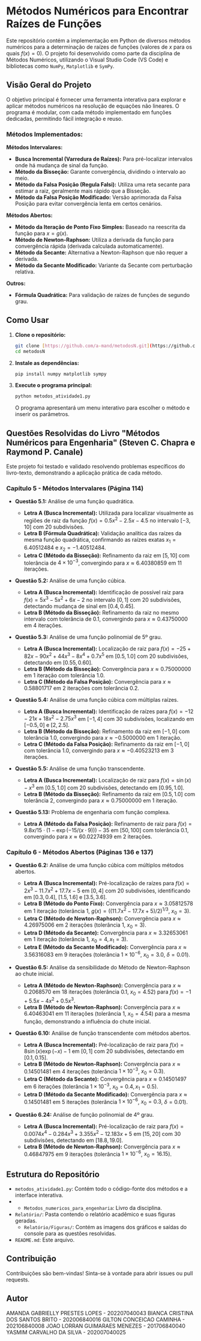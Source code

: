 # Métodos Numéricos para Encontrar Raízes de Funções

Este repositório contém a implementação em Python de diversos métodos numéricos para a determinação de raízes de funções (valores de $x$ para os quais $f(x) = 0$). O projeto foi desenvolvido como parte da disciplina de Métodos Numéricos, utilizando o Visual Studio Code (VS Code) e bibliotecas como `NumPy`, `Matplotlib` e `SymPy`.

## Visão Geral do Projeto

O objetivo principal é fornecer uma ferramenta interativa para explorar e aplicar métodos numéricos na resolução de equações não lineares. O programa é modular, com cada método implementado em funções dedicadas, permitindo fácil integração e reuso.

### Métodos Implementados:

**Métodos Intervalares:**
* **Busca Incremental (Varredura de Raízes):** Para pré-localizar intervalos onde há mudança de sinal da função.
* **Método da Bisseção:** Garante convergência, dividindo o intervalo ao meio.
* **Método da Falsa Posição (Regula Falsi):** Utiliza uma reta secante para estimar a raiz, geralmente mais rápido que a Bisseção.
* **Método da Falsa Posição Modificado:** Versão aprimorada da Falsa Posição para evitar convergência lenta em certos cenários.

**Métodos Abertos:**
* **Método da Iteração de Ponto Fixo Simples:** Baseado na reescrita da função para $x = g(x)$.
* **Método de Newton-Raphson:** Utiliza a derivada da função para convergência rápida (derivada calculada automaticamente).
* **Método da Secante:** Alternativa a Newton-Raphson que não requer a derivada.
* **Método da Secante Modificado:** Variante da Secante com perturbação relativa.

**Outros:**
* **Fórmula Quadrática:** Para validação de raízes de funções de segundo grau.

## Como Usar

1.  **Clone o repositório:**
    ```bash
    git clone [https://github.com/a-mand/metodosN.git](https://github.com/a-mand/metodosN.git)
    cd metodosN
    ```
2.  **Instale as dependências:**
    ```bash
    pip install numpy matplotlib sympy
    ```
3.  **Execute o programa principal:**
    ```bash
    python metodos_atividade1.py
    ```
    O programa apresentará um menu interativo para escolher o método e inserir os parâmetros.

## Questões Resolvidas do Livro "Métodos Numéricos para Engenharia" (Steven C. Chapra e Raymond P. Canale)

Este projeto foi testado e validado resolvendo problemas específicos do livro-texto, demonstrando a aplicação prática de cada método.

### Capítulo 5 - Métodos Intervalares (Página 114)

* **Questão 5.1:** Análise de uma função quadrática.
    * **Letra A (Busca Incremental):** Utilizada para localizar visualmente as regiões de raiz da função $f(x) = 0.5x^2 - 2.5x - 4.5$ no intervalo $[-3, 10]$ com 20 subdivisões.
    * **Letra B (Fórmula Quadrática):** Validação analítica das raízes da mesma função quadrática, confirmando as raízes exatas $x_1 = 6.40512484$ e $x_2 = -1.40512484$.
    * **Letra C (Método da Bisseção):** Refinamento da raiz em $[5, 10]$ com tolerância de $4 \times 10^{-3}$, convergindo para $x \approx 6.40380859$ em 11 iterações.

* **Questão 5.2:** Análise de uma função cúbica.
    * **Letra A (Busca Incremental):** Identificação de possível raiz para $f(x) = 5x^3 - 5x^2 + 6x - 2$ no intervalo $[0, 1]$ com 20 subdivisões, detectando mudança de sinal em $[0.4, 0.45]$.
    * **Letra B (Método da Bisseção):** Refinamento da raiz no mesmo intervalo com tolerância de $0.1$, convergindo para $x \approx 0.43750000$ em 4 iterações.

* **Questão 5.3:** Análise de uma função polinomial de 5º grau.
    * **Letra A (Busca Incremental):** Localização de raiz para $f(x) = -25 + 82x - 90x^2 + 44x^3 - 8x^4 + 0.7x^5$ em $[0.5, 1.0]$ com 20 subdivisões, detectando em $[0.55, 0.60]$.
    * **Letra B (Método da Bisseção):** Convergência para $x \approx 0.75000000$ em 1 iteração com tolerância $1.0$.
    * **Letra C (Método da Falsa Posição):** Convergência para $x \approx 0.58801717$ em 2 iterações com tolerância $0.2$.

* **Questão 5.4:** Análise de uma função cúbica com múltiplas raízes.
    * **Letra A (Busca Incremental):** Identificação de raízes para $f(x) = -12 - 21x + 18x^2 - 2.75x^3$ em $[-1, 4]$ com 30 subdivisões, localizando em $[-0.5, 0]$ e $[2, 2.5]$.
    * **Letra B (Método da Bisseção):** Refinamento da raiz em $[-1, 0]$ com tolerância $1.0$, convergindo para $x \approx -0.5000000$ em 1 iteração.
    * **Letra C (Método da Falsa Posição):** Refinamento da raiz em $[-1, 0]$ com tolerância $1.0$, convergindo para $x \approx -0.40523213$ em 3 iterações.

* **Questão 5.5:** Análise de uma função transcendente.
    * **Letra A (Busca Incremental):** Localização de raiz para $f(x) = \sin(x) - x^3$ em $[0.5, 1.0]$ com 20 subdivisões, detectando em $[0.95, 1.0]$.
    * **Letra B (Método da Bisseção):** Refinamento da raiz em $[0.5, 1.0]$ com tolerância $2$, convergindo para $x \approx 0.75000000$ em 1 iteração.

* **Questão 5.13:** Problema de engenharia com função complexa.
    * **Letra A (Método da Falsa Posição):** Refinamento de raiz para $f(x) = 9.8x/15 \cdot (1 - \exp(-15/(x \cdot 9))) - 35$ em $[50, 100]$ com tolerância $0.1$, convergindo para $x \approx 60.02274939$ em 2 iterações.

### Capítulo 6 - Métodos Abertos (Páginas 136 e 137)

* **Questão 6.2:** Análise de uma função cúbica com múltiplos métodos abertos.
    * **Letra A (Busca Incremental):** Pré-localização de raízes para $f(x) = 2x^3 - 11.7x^2 + 17.7x - 5$ em $[0, 4]$ com 20 subdivisões, identificando em $[0.3, 0.4]$, $[1.5, 1.6]$ e $[3.5, 3.6]$.
    * **Letra B (Método do Ponto Fixo):** Convergência para $x \approx 3.05812578$ em 1 iteração (tolerância $1$, $g(x) = ((11.7x^2 - 17.7x + 5)/2)^{1/3}$, $x_0 = 3$).
    * **Letra C (Método de Newton-Raphson):** Convergência para $x \approx 4.26975006$ em 2 iterações (tolerância $1$, $x_0 = 3$).
    * **Letra D (Método da Secante):** Convergência para $x \approx 3.32653061$ em 1 iteração (tolerância $1$, $x_0 = 4, x_1 = 3$).
    * **Letra E (Método da Secante Modificado):** Convergência para $x \approx 3.56316083$ em 9 iterações (tolerância $1 \times 10^{-6}$, $x_0 = 3.0$, $\delta = 0.01$).

* **Questão 6.5:** Análise da sensibilidade do Método de Newton-Raphson ao chute inicial.
    * **Letra A (Método de Newton-Raphson):** Convergência para $x \approx 0.2068570$ em 18 iterações (tolerância $0.1$, $x_0 = 4.52$) para $f(x) = -1 + 5.5x - 4x^2 + 0.5x^3$.
    * **Letra B (Método de Newton-Raphson):** Convergência para $x \approx 6.40463041$ em 11 iterações (tolerância $1$, $x_0 = 4.54$) para a mesma função, demonstrando a influência do chute inicial.

* **Questão 6.10:** Análise de função transcendente com métodos abertos.
    * **Letra A (Busca Incremental):** Pré-localização de raiz para $f(x) = 8\sin(x)\exp(-x) - 1$ em $[0, 1]$ com 20 subdivisões, detectando em $[0.1, 0.15]$.
    * **Letra B (Método de Newton-Raphson):** Convergência para $x \approx 0.14501481$ em 4 iterações (tolerância $1 \times 10^{-3}$, $x_0 = 0.3$).
    * **Letra C (Método da Secante):** Convergência para $x \approx 0.14501497$ em 6 iterações (tolerância $1 \times 10^{-3}$, $x_0 = 0.4, x_1 = 0.5$).
    * **Letra D (Método da Secante Modificado):** Convergência para $x \approx 0.14501481$ em 5 iterações (tolerância $1 \times 10^{-6}$, $x_0 = 0.3$, $\delta = 0.01$).

* **Questão 6.24:** Análise de função polinomial de 4º grau.
    * **Letra A (Busca Incremental):** Pré-localização de raiz para $f(x) = 0.0074x^4 - 0.284x^3 + 3.355x^2 - 12.183x + 5$ em $[15, 20]$ com 30 subdivisões, detectando em $[18.8, 19.0]$.
    * **Letra B (Método de Newton-Raphson):** Convergência para $x \approx 0.46847975$ em 9 iterações (tolerância $1 \times 10^{-6}$, $x_0 = 16.15$).

## Estrutura do Repositório

* `metodos_atividade1.py`: Contém todo o código-fonte dos métodos e a interface interativa.
* * `Metodos_numericos_para_engenharia`: Livro da disciplina.
* `Relatório/`: Pasta contendo o relatório acadêmico e suas figuras geradas.
    * `Relatório/Figuras/`: Contém as imagens dos gráficos e saídas do console para as questões resolvidas.
* `README.md`: Este arquivo.

## Contribuição

Contribuições são bem-vindas! Sinta-se à vontade para abrir issues ou pull requests.

## Autor

AMANDA GABRIELLY PRESTES LOPES - 202207040043
BIANCA CRISTINA DOS SANTOS BRITO - 202006840016
GILTON CONCEICAO CAMINHA - 202106840008
JOAO LORRAN GUIMARAES MENEZES - 201706840040
YASMIM CARVALHO DA SILVA - 202007040025
